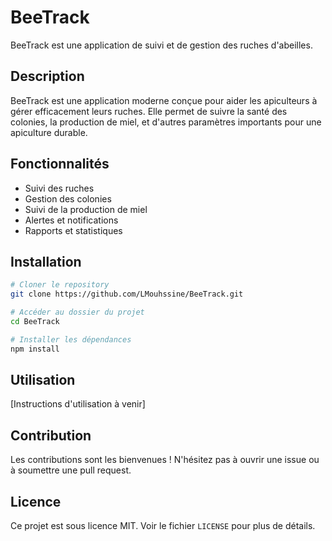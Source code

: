 # BeeTrack

BeeTrack est une application de suivi et de gestion des ruches d'abeilles.

## Description

BeeTrack est une application moderne conçue pour aider les apiculteurs à gérer efficacement leurs ruches. Elle permet de suivre la santé des colonies, la production de miel, et d'autres paramètres importants pour une apiculture durable.

## Fonctionnalités

- Suivi des ruches
- Gestion des colonies
- Suivi de la production de miel
- Alertes et notifications
- Rapports et statistiques

## Installation

```bash
# Cloner le repository
git clone https://github.com/LMouhssine/BeeTrack.git

# Accéder au dossier du projet
cd BeeTrack

# Installer les dépendances
npm install
```

## Utilisation

[Instructions d'utilisation à venir]

## Contribution

Les contributions sont les bienvenues ! N'hésitez pas à ouvrir une issue ou à soumettre une pull request.

## Licence

Ce projet est sous licence MIT. Voir le fichier `LICENSE` pour plus de détails. 